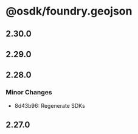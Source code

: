 # @osdk/foundry.geojson

## 2.30.0

## 2.29.0

## 2.28.0

### Minor Changes

- 8d43b96: Regenerate SDKs

## 2.27.0
